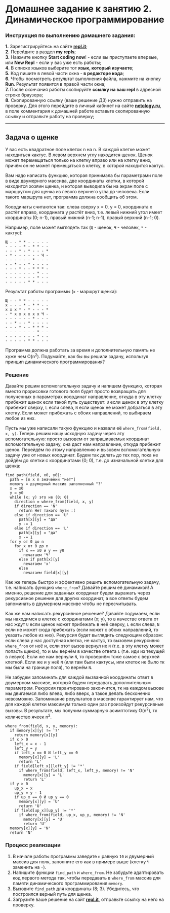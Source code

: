 # Домашнее задание к занятию 2. Динамическое программирование

### Инструкция по выполнению домашнего задания:
**1.** Зарегистрируйтесь на сайте **[repl.it](https://repl.it/)**;<br>
**2.** Перейдите в раздел **my repls**;<br>
**3.** Нажмите кнопку **Start coding now**! - если вы приступаете впервые, или **New Repl** - если у вас уже есть работы;<br>
**4.** В списке языков выберите тот **язык, который изучаете**;<br>
**5.** Код пишите в левой части окна - **в редакторе кода**;<br>
**6.** Чтобы посмотреть результат выполнения файла, нажмите на кнопку **Run**. Результат появится в правой части окна;<br>
**7.** После окончания работы скопируйте **ссылку на ваш repl** в адресной строке браузера;<br>
**8.** Скопированную ссылку (ваше решение ДЗ) нужно отправить на проверку. Для этого перейдите в личный кабинет на сайте **[netology.ru](https://netology.ru/)**, в поле комментария к домашней работе вставьте скопированную ссылку и отправьте работу на проверку;

------------

## Задача о щенке

У вас есть квадратное поле клеток n на n. В каждой клетке может находиться кактус. В левом верхнем углу находится щенок. Щенок может перемещаться только на клетку вправо или на клетку вниз, причём он не может премещаться в клетку, в которой находится кактус.

Вам надо написать функцию, которая принимала бы параметрами поле в виде двумерного массива, две координаты клетки, в которой находится хозяин щенка, и которая выводила бы на экран поле с маршрутом для щенка из левого верхнего угла до человека. Если такого маршрута нет, программа должна сообщить об этом.

Координаты считаются так: слева сверху x = 0, y = 0, координата x растёт вправо, координата y растёт вниз, т.е. левый нижний угол имеет координаты (0; n-1), правый нижний (n-1; n-1), правый верхний (n-1; 0).

Например, поле может выглядеть так (`Щ` - щенок, `Ч` - человек, `*` - кактус):
```
Щ - - * * - - - - -
- - - - * - * * - -
- - - * - * - - - *
- * - - - - - - Ч -
- - - - - - * - - -
- - * - - * - - - -
- - - * - - * * * -
- - - - - - - * - -
- - - - - - - * - - 
- - - - - * * - - -
```

Результат работы программы (`x` - маршрут щенка):
```
Щ - - * * - - - - - 
x - - - * - * * - - 
x x x * - * - - - * 
- * x x x x x x Ч - 
- - - - - - * - - - 
- - * - - * - - - - 
- - - * - - * * * - 
- - - - - - - * - - 
- - - - - - - * - - 
- - - - - * * - - -
```

Программа должна работать за время и дополнительную память не хуже чем O(n<sup>2</sup>). Подумайте, как бы вы решили задачу, используя принцип динамического программирования?

### Решение
Давайте решим вспомогательную задачу и напишем функцию, которая вместо прорисовки готового поля будет просто возвращать для полученных в параметрах координат направление, откуда в эту клетку прибежит щенок если такой путь существует: `U` если щенок в эту клетку прибежит сверху, `L` если слева, `N` если щенок не может добраться в эту клетку. Если может прибежать с обоих направлений, то выбираем любое из них.

Пусть мы уже написали такую функцию и назвали её `where_from(field, x, y)`. Теперь решим нашу исходную задачу через эту вспомогательную: просто вызовем от запрашиваемых координат вспомогательную задачу, она даст нам направление, откуда прибежит щенок. Перейдём по этому направлению и вызовем вспомогательную задачу уже от новых координат. Будем так делать до тех пор, пока не дойдём до клетки с координатами (0; 0), т.е. до изначальной клетки для щенка:

```
find_path(field, x0, y0):
  path = [n x n значений "нет"]
  memory = двумерный массив заполненный "?"
  x = x0
  y = y0
  while (x; y) это не (0; 0)
    direction = where_from(field, x, y)
    if direction == 'N'
      return Нет такого пути :(
    else if direction == 'U'
      path[x][y] = "да"
      y -= 1
    else if direction == 'L'
      path[x][y] = "да"
      x -= 1
  for y от 0 до n
    for x от 0 до n
      if x == x0 и y == y0
        печатаем 'Ч'
      else if path[x][y]
        печатаем 'x'
      else
        печатаем field[x][y]
```

Как же теперь быстро и эффективно решить вспомогательную задачу, т.е. написать функцию `where_from`? Давайте решим её динамикой! А именно, решение для заданных координат будем выражать через рекурсивное решение для других координат, а все ответы будем запоминать в двумерном массиве чтобы не пересчитывать.

Как же нам написать рекурсивное решение? Давайте подумаем, если мы находимся в клетке с координатами (x; y), то в качестве ответа от нас ждут `U` если щенок может прибежать в неё сверху, `L` если слева, `N` если не может сюда прибежать (если может с обоих направлений, то указать любое из них). Рекурсия будет выглядить следующим образом: если слева у нас доступная клетка, не кактус, то вызовем рекурсивно `where_from` от неё и, если этот вызов вернул не `N` (т.е. в эту клетку может попасть щенок), то и мы вернём в качестве ответа `L` (т.е. иди из текущей в левую). Если же нам вернули `N`, то провернём тоже самое с верхней клеткой. Если же и у неё `N` (или там были кактусы, или клеток не было тк мы были на границе поля), то вернём `N`.

Не забудем запоминать для каждой вызванной координаты ответ в двумерном массиве, который будем передавать дополнительным параметром. Рекурсия гарантировано закончится, тк на каждом вызове мы двигаемся либо влево, либо вверх, а такое делать бесконечно невозможно. Запоминание результатов в массиве гарантирует нам, что для каждой клетки максимум только один раз произойдут рекурсивные вызовы. В результате, мы получим суммарную асимптотику O(n<sup>2</sup>), тк количество ячеек n<sup>2</sup>.

```
where_from(field, x, y, memory):
  if memory[x][y] != '?'
    return memory[x][y]
  if x > 0
    left_x = x - 1
    left_y = y
    if left_x == 0 И left_y == 0
      memory[x][y] = 'L'
      return 'L'
    if field[left_x][left_y] != '*'
      if where_from(field, left_x, left_y, memory) != 'N'
        memory[x][y] = 'L'
        return 'L'
  if y > 0
    up_x = x
    up_y = y - 1
    if up_x == 0 И up_y == 0
      memory[x][y] = 'U'
      return 'U'
    if field[up_x][up_y] != '*'
      if where_from(field, up_x, up_y, memory) != 'N'
        memory[x][y] = 'U'
        return 'U'
  memory[x][y] = 'N'
  return 'N'
```

### Процесс реализации
1. В начале работы программы заведите `n` равную `10` и двумерный массив для поля, заполните его как в примере выше (клетку `Ч` заменить на `-`).
2. Напишите функции `find_path` и `where_from`. Не забудьте адаптировать код первого метода так, чтобы передавать в `where_from` массив для памяти динамического программирования `memory`.
3. Вызовите `find_path` для координаты (8; 3). Убедитесь, что построился верный путь для щенка.
4. Загрузите ваше решение на сайт **[repl.it](https://repl.it/)**, отправьте ссылку на него на проверку.
